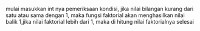 mulai
masukkan int nya 
pemeriksaan kondisi, jika nilai bilangan kurang dari satu atau sama dengan 1, maka fungsi faktorial akan menghasilkan nilai balik 1,jika nilai faktorial lebih dari 1, maka di hitung nilai faktorialnya
selesai
